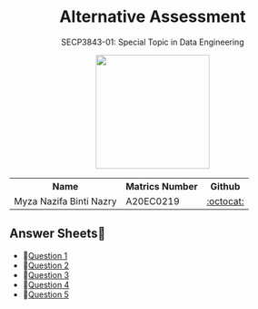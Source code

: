 <h1 align='center'>Alternative Assessment</h1>
<p align='center'>SECP3843-01: Special Topic in Data Engineering</p>
<p align="center">
  <img height="200px" src="https://github.com/myzanazifah/Colab/blob/main/WhatsApp%20Image%202023-06-20%20at%2012.47.45%20AM.jpeg" />
</p>


 <table align='center'>
   <tr>
     <th>Name</th>
     <th>Matrics Number</th>
      <th>Github</th>
   </tr>
 
   <tr>
     <td>Myza Nazifa Binti Nazry</td>
     <td>A20EC0219</td>
     <td><a href="https://github.com/myzanazifah">:octocat:</a></td>
   </tr>
  </table>


## Answer Sheets📝

- 📑[Question 1](https://github.com/drshahizan/SECP3843/tree/main/submission/myzanazifah/question1)
- 📑[Question 2](https://github.com/drshahizan/SECP3843/tree/main/submission/myzanazifah/question2)
- 📑[Question 3](https://github.com/drshahizan/SECP3843/tree/main/submission/myzanazifah/question3)
- 📑[Question 4](https://github.com/drshahizan/SECP3843/tree/main/submission/myzanazifah/question4)
- 📑[Question 5](https://github.com/drshahizan/SECP3843/tree/main/submission/myzanazifah/question5)
